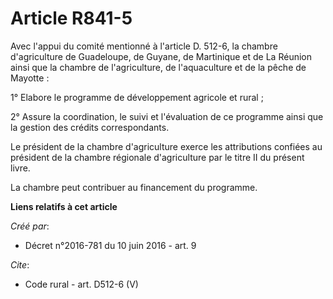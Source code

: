 # Article R841-5

Avec l'appui du comité mentionné à l'article D. 512-6, la chambre d'agriculture de Guadeloupe, de Guyane, de Martinique et de
La Réunion ainsi que la chambre de l'agriculture, de l'aquaculture et de la pêche de Mayotte : 

1° Elabore le programme de développement agricole et rural ; 

2° Assure la coordination, le suivi et l'évaluation de ce programme ainsi que la gestion des crédits correspondants. 

Le président de la chambre d'agriculture exerce les attributions confiées au président de la chambre régionale d'agriculture
par le titre II du présent livre. 

La chambre peut contribuer au financement du programme.

**Liens relatifs à cet article**

_Créé par_:

  - Décret n°2016-781 du 10 juin 2016 - art. 9

_Cite_:

  - Code rural - art. D512-6 (V)
